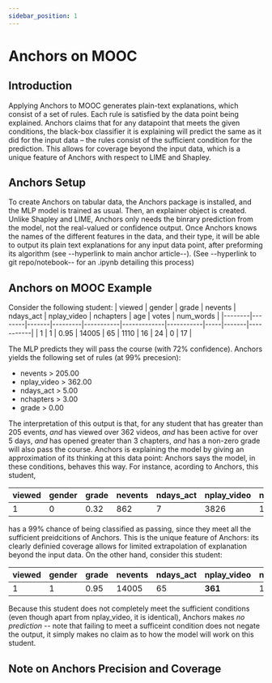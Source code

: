 ```yaml
---
sidebar_position: 1
---
```


# Anchors on MOOC

## Introduction

Applying Anchors to MOOC generates plain-text explanations, which consist of a set of rules. Each rule is satisfied by the data point being explained. Anchors claims that for any datapoint that meets the given conditions, the black-box classifier it is explaining will predict the same as it did for the input data – the rules consist of the sufficient condition for the prediction. This allows for coverage beyond the input data, which is a unique feature of Anchors with respect to LIME and Shapley.  

## Anchors Setup

To create Anchors on tabular data, the Anchors package is installed, and the MLP model is trained as usual. Then, an explainer object is created. Unlike Shapley and LIME, Anchors only needs the binrary prediction from the model, not the real-valued or confidence output. Once Anchors knows the names of the different features in the data, and their type, it will be able to output its plain text explanations for any input data point, after preforming its algorithm (see --hyperlink to main anchor article--). (See --hyperlink to git repo/notebook-- for an .ipynb detailing this process)

## Anchors on MOOC Example
Consider the following student:
| viewed | gender | grade | nevents | ndays_act | nplay_video | nchapters | age | votes | num_words |
|--------|--------|-------|---------|-----------|-------------|-----------|-----|-------|-----------|
| 1      | 1      | 0.95  | 14005   | 65        | 1110        | 16        | 24  | 0     | 17        |

The MLP predicts they will pass the course (with 72% confidence). Anchors yields the following set of rules (at 99% precesion):
- nevents > 205.00
- nplay_video > 362.00
- ndays_act > 5.00
- nchapters > 3.00
- grade > 0.00

The interpretation of this output is that, for any student that has greater than 205 events, *and* has viewed over 362 videos, *and* has been active for over 5 days, *and* has opened greater than 3 chapters, *and* has a non-zero grade will also pass the course. Anchors is explaining the model by giving an approximation of its thinking at this data point: Anchors says the model, in these conditions, behaves this way. For instance, acording to Anchors, this student, 

| viewed | gender | grade | nevents | ndays_act | nplay_video | nchapters | age | votes | num_words |
|--------|--------|-------|---------|-----------|-------------|-----------|-----|-------|-----------|
| 1      | 0      | 0.32  | 862     | 7         | 3826        | 19        | 33  | 6     | 332       |

has a 99% chance of being classified as passing, since they meet all the sufficient preidcitions of Anchors. This is the unique feature of Anchors: its clearly definied coverage allows for limited extrapolation of explanation beyond the input data. On the other hand, consider this student:

| viewed | gender | grade | nevents | ndays_act | **nplay_video** | nchapters | age | votes | num_words |
|--------|--------|-------|---------|-----------|-----------------|-----------|-----|-------|-----------|
| 1      | 1      | 0.95  | 14005   | 65        | **361**         | 16        | 24  | 0     | 17        |

Because this student does not completely meet the sufficient conditions (even though apart from nplay_video, it is identical), Anchors makes *no prediction* -- note that failing to meet a sufficeint condition does not negate the output, it simply makes no claim as to how the model will work on this student.

## Note on Anchors Precision and Coverage

